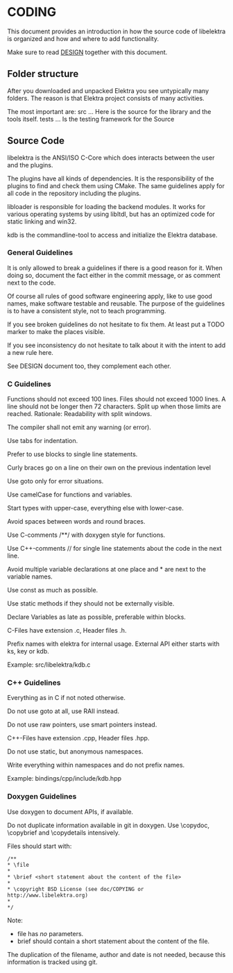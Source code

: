 # CODING #

This document provides an introduction in how the source code of
libelektra is organized and how and where to add functionality.

Make sure to read [DESIGN](DESIGN.md) together with this document.

## Folder structure ##

After you downloaded and unpacked Elektra you see untypically many
folders. The reason is that Elektra project consists of many activities.

The most important are:
src ... Here is the source for the library and the tools itself.
tests ... Is the testing framework for the Source

## Source Code ##

libelektra is the ANSI/ISO C-Core which does interacts between the user
and the plugins.

The plugins have all kinds of dependencies. It is the responsibility of
the plugins to find and check them using CMake. The same guidelines
apply for all code in the repository including the plugins.

libloader is responsible for loading the backend modules. It works for
various operating systems by using libltdl, but has an optimized code
for static linking and win32.

kdb is the commandline-tool to access and initialize the Elektra database.

### General Guidelines ###

It is only allowed to break  a guidelines if there is a good reason
for it. When doing so, document the fact either in the commit message,
or as comment next to the code.

Of course all rules of good software engineering apply, like to
use good names, make software testable and reusable.
The purpose of the guidelines is to have a consistent
style, not to teach programming.

If you see broken guidelines do not hesitate to fix them. At least put a
TODO marker to make the places visible.

If you see inconsistency do not hesitate to talk about it with the
intent to add a new rule here.

See DESIGN document too, they complement each other.


### C Guidelines ###

Functions should not exceed 100 lines.
Files should not exceed 1000 lines.
A line should not be longer then 72 characters.
Split up when those limits are reached.
Rationale: Readability with split windows.


The compiler shall not emit any warning (or error).

Use tabs for indentation.

Prefer to use blocks to single line statements.

Curly braces go on a line on their own on the previous indentation level

Use goto only for error situations.

Use camelCase for functions and variables.

Start types with upper-case, everything else with lower-case.

Avoid spaces between words and round braces.

Use C-comments /**/ with doxygen style for functions.

Use C++-comments // for single line statements about the code in the
next line.

Avoid multiple variable declarations at one place and * are next to the
variable names.

Use const as much as possible.

Use static methods if they should not be externally visible.

Declare Variables as late as possible, preferable within blocks.

C-Files have extension .c, Header files .h.

Prefix names with elektra for internal usage. External API either starts
with ks, key or kdb.

Example: src/libelektra/kdb.c


### C++ Guidelines ###

Everything as in C if not noted otherwise.

Do not use goto at all, use RAII instead.

Do not use raw pointers, use smart pointers instead.

C++-Files have extension .cpp, Header files .hpp.

Do not use static, but anonymous namespaces.

Write everything within namespaces and do not prefix names.

Example: bindings/cpp/include/kdb.hpp


### Doxygen Guidelines ###

Use doxygen to document APIs, if available.

Do not duplicate information available in git in doxygen.
Use \copydoc, \copybrief and \copydetails intensively.


Files should start with:

	/**
	* \file
	*
	* \brief <short statement about the content of the file>
	*
	* \copyright BSD License (see doc/COPYING or http://www.libelektra.org)
	*
	*/

Note:
- file has *no* parameters.
- brief should contain a short statement about the content of the file.

The duplication of the filename, author and date is not needed, because
this information is tracked using git.

